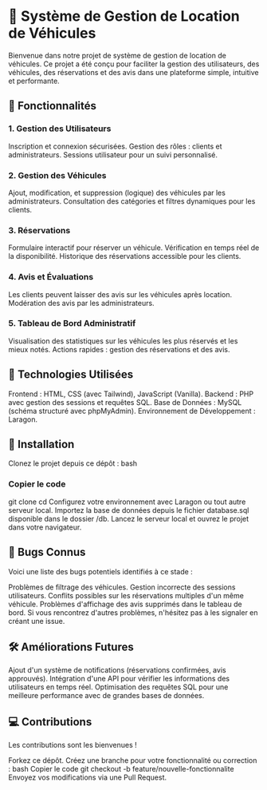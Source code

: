 # 🚗 Système de Gestion de Location de Véhicules
Bienvenue dans notre projet de système de gestion de location de véhicules. Ce projet a été conçu pour faciliter la gestion des utilisateurs, des véhicules, des réservations et des avis dans une plateforme simple, intuitive et performante.

## 🌟 Fonctionnalités
### 1. Gestion des Utilisateurs
Inscription et connexion sécurisées.
Gestion des rôles : clients et administrateurs.
Sessions utilisateur pour un suivi personnalisé.
### 2. Gestion des Véhicules
Ajout, modification, et suppression (logique) des véhicules par les administrateurs.
Consultation des catégories et filtres dynamiques pour les clients.
### 3. Réservations
Formulaire interactif pour réserver un véhicule.
Vérification en temps réel de la disponibilité.
Historique des réservations accessible pour les clients.
### 4. Avis et Évaluations
Les clients peuvent laisser des avis sur les véhicules après location.
Modération des avis par les administrateurs.
### 5. Tableau de Bord Administratif
Visualisation des statistiques sur les véhicules les plus réservés et les mieux notés.
Actions rapides : gestion des réservations et des avis.
## 🔧 Technologies Utilisées
Frontend : HTML, CSS (avec Tailwind), JavaScript (Vanilla).
Backend : PHP avec gestion des sessions et requêtes SQL.
Base de Données : MySQL (schéma structuré avec phpMyAdmin).
Environnement de Développement : Laragon.
## 🚀 Installation
Clonez le projet depuis ce dépôt :
bash
### Copier le code
git clone <url-du-repo>
cd <nom-du-repo>
Configurez votre environnement avec Laragon ou tout autre serveur local.
Importez la base de données depuis le fichier database.sql disponible dans le dossier /db.
Lancez le serveur local et ouvrez le projet dans votre navigateur.
## 🐞 Bugs Connus
Voici une liste des bugs potentiels identifiés à ce stade :

Problèmes de filtrage des véhicules.
Gestion incorrecte des sessions utilisateurs.
Conflits possibles sur les réservations multiples d'un même véhicule.
Problèmes d'affichage des avis supprimés dans le tableau de bord.
Si vous rencontrez d'autres problèmes, n'hésitez pas à les signaler en créant une issue.

## 🛠️ Améliorations Futures
Ajout d'un système de notifications (réservations confirmées, avis approuvés).
Intégration d'une API pour vérifier les informations des utilisateurs en temps réel.
Optimisation des requêtes SQL pour une meilleure performance avec de grandes bases de données.
## 💻 Contributions
Les contributions sont les bienvenues !

Forkez ce dépôt.
Créez une branche pour votre fonctionnalité ou correction :
bash
Copier le code
git checkout -b feature/nouvelle-fonctionnalite
Envoyez vos modifications via une Pull Request.